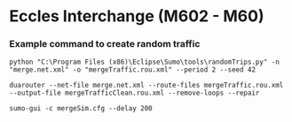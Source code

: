 # Eccles Interchange (M602 - M60)


### Example command to create random traffic
```
python "C:\Program Files (x86)\Eclipse\Sumo\tools\randomTrips.py" -n "merge.net.xml" -o "mergeTraffic.rou.xml" --period 2 --seed 42
```

```
duarouter --net-file merge.net.xml --route-files mergeTraffic.rou.xml --output-file mergeTrafficClean.rou.xml --remove-loops --repair
```

```
sumo-gui -c mergeSim.cfg --delay 200
```